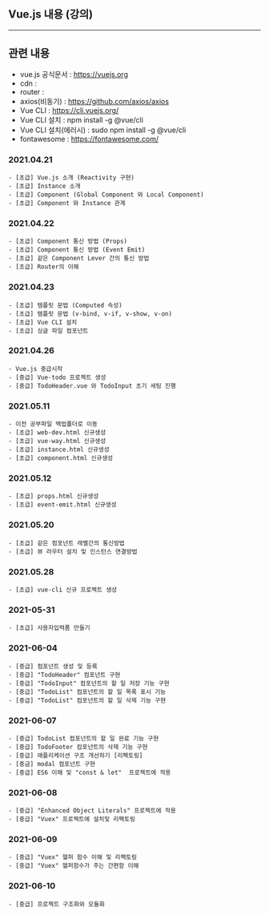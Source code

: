 ## Vue.js 내용 (강의)

---

## 관련 내용

- vue.js 공식문서 : https://vuejs.org
- cdn : <script src="https://cdn.jsdelivr.net/npm/vue/dist/vue.js"></script>
- router : <script src="https://unpkg.com/vue-router/dist/vue-router.js"></script>
- axios(비동기) : https://github.com/axios/axios
- Vue CLI : https://cli.vuejs.org/
- Vue CLI 설치 : npm install -g @vue/cli
- Vue CLI 설치(에러시) : sudo npm install -g @vue/cli
- fontawesome : https://fontawesome.com/

### 2021.04.21

```
- [초급] Vue.js 소개 (Reactivity 구현)
- [초급] Instance 소개
- [초급] Component (Global Component 와 Local Component)
- [초급] Component 와 Instance 관계
```

### 2021.04.22

```
- [초급] Component 통신 방법 (Props)
- [초급] Component 통신 방법 (Event Emit)
- [초급] 같은 Component Lever 간의 통신 방법
- [초급] Router의 이해
```

### 2021.04.23

```
- [초급] 템플릿 문법 (Computed 속성)
- [초급] 템플릿 문법 (v-bind, v-if, v-show, v-on)
- [초급] Vue CLI 설치
- [초급] 싱글 파일 컴포넌트
```

### 2021.04.26

```
- Vue.js 중급시작
- [중급] Vue-todo 프로젝트 생성
- [중급] TodoHeader.vue 와 TodoInput 초기 세팅 진행
```

### 2021.05.11

```
- 이전 공부파일 백업폴더로 이동
- [초급] web-dev.html 신규생성
- [초급] vue-way.html 신규생성
- [초급] instance.html 신규생성
- [초급] component.html 신규생성
```

### 2021.05.12

```
- [초급] props.html 신규생성
- [초급] event-emit.html 신규생성

```

### 2021.05.20

```
- [초급] 같은 컴포넌트 레벨간의 통신방법
- [초급] 뷰 라우터 설치 및 인스턴스 연결방법

```

### 2021.05.28

```
- [초급] vue-cli 신규 프로젝트 생성
```

### 2021-05-31

```
- [초급] 사용자입력폼 만들기
```

### 2021-06-04

```
- [중급] 컴포넌트 생성 및 등록
- [중급] "TodoHeader" 컴포넌트 구현
- [중급] "TodoInput" 컴포넌트의 할 일 저장 기능 구현
- [중급] "TodoList" 컴포넌트의 할 일 목록 표시 기능
- [중급] "TodoList" 컴포넌트의 할 일 삭제 기능 구현
```

### 2021-06-07

```
- [중급] TodoList 컴포넌트의 할 일 완료 기능 구현
- [중급] TodoFooter 캄포넌트의 삭제 기능 구현
- [중급] 애플리케이션 구조 개선하기 [리펙토링]
- [중금] modal 컴포넌트 구현
- [중급] ES6 이해 및 "const & let"  프로젝트에 적용
```

### 2021-06-08

```
- [중급] "Enhanced Object Literals" 프로젝트에 적용
- [중급] "Vuex" 프로젝트에 설치및 리팩토링

```

### 2021-06-09

```
- [중급] "Vuex" 헬퍼 함수 이해 및 리팩토링
- [중급] "Vuex" 헬퍼함수가 주는 간편함 이해

```

### 2021-06-10

```
- [중급] 프로젝트 구조화와 모듈화
```
